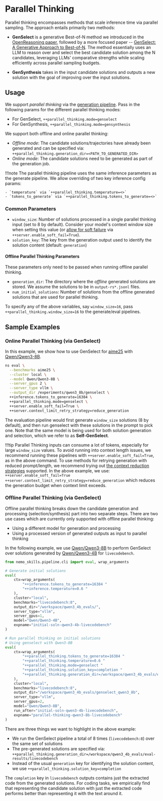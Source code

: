 # Parallel Thinking

Parallel thinking encompasses methods that scale inference time via parallel sampling. The approach entails primarily two methods:


- **GenSelect** is a generative Best-of-N method we introduced in the [OpenReasoning paper](https://arxiv.org/abs/2504.16891), followed by a more focused paper -- [GenSelect: A Generative Approach to Best-of-N](https://arxiv.org/abs/2507.17797). The method essentially uses an LLM to reason over and select the best candidate solution among the N candidates, leveraging LLMs' comparative strengths while scaling efficiently across parallel sampling budgets.

- **GenSynthesis** takes in the input candidate solutions and outputs a new solution with the goal of improving over the input solutions.

## Usage

We support *parallel thinking* via the [generation pipeline](https://nvidia.github.io/NeMo-Skills/pipelines/generation/).
Pass in the following params for the different parallel thinking modes:

- For GenSelect, `++parallel_thinking.mode=genselect`
- For GenSynthesis, `++parallel_thinking.mode=gensynthesis`

We support both offline and online parallel thinking:

- *Offline mode*: The candidate solutions/trajectories have already been generated and can be specified via:
`++parallel_thinking.generation_dir=<PATH_TO_GENERATED_DIR>`
- *Online mode*: The candidate solutions need to be generated as part of the generation job.

!!!note
    The parallel thinking pipeline uses the same inference parameters as the generate pipeline. We allow overriding of two key inference config params:

    - `temperature` via `++parallel_thinking.temperature=<>`
    - `tokens_to_generate` via `++parallel_thinking.tokens_to_generate=<>`


### Common Parameters
- `window_size`: Number of solutions processed in a single parallel thinking input (set to 8 by default). Consider your model's context window size when setting this value (or [allow for soft failure](https://nvidia.github.io/NeMo-Skills/pipelines/generation/#context-window-limits) via `++server.enable_soft_fail=True`).
- `solution_key`: The key from the generation output used to identify the solution content (default: `generation`)

#### Offline Parallel Thinking Parameters

These parameters only need to be passed when running offline parallel thinking.

- `generation_dir`: The directory where the *offline* generated solutions are stored. We assume the solutions to be in `output-rs*.jsonl` files.
- `num_initial_solutions`: Number of solutions from the offline generated solutions that are used for parallel thinking.


To specify any of the above variables, say `window_size=16`, pass `++parallel_thinking.window_size=16` to the generate/eval pipelines.


## Sample Examples

### Online Parallel Thinking (via GenSelect)

In this example, we show how to use GenSelect for [aime25](https://nvidia.github.io/NeMo-Skills/evaluation/natural-math/) with [Qwen/Qwen3-8B](https://huggingface.co/Qwen/Qwen3-8B).

```bash hl_lines="9-10"
ns eval \
  --benchmarks aime25 \
  --cluster local \
  --model Qwen/Qwen3-8B \
  --server_gpus 2 \
  --server_type vllm \
  --output_dir /experiments/qwen3_8b/genselect \
  ++inference.tokens_to_generate=16384 \
  ++parallel_thinking.mode=genselect \
  ++server.enable_soft_fail=True \
  ++server.context_limit_retry_strategy=reduce_generation
```

The evaluation pipeline would first generate `window_size` solutions (8 by default), and then run genselect with these solutions in the prompt to pick one.
Note that the same model is being used for both solution generation and selection, which we refer to as **Self-GenSelect**.

!!!tip
    Parallel Thinking inputs can consume a lot of tokens, especially for large `window_size` values.
    To avoid running into context length issues, we recommend running these pipelines with `++server.enable_soft_fail=True`, as in the above command.
    To use methods for retrying generation with reduced prompt/length, we recommend trying out [the context reduction strategies](https://nvidia.github.io/NeMo-Skills/pipelines/generation/#context-window-limits) supported.
    In the above example, we use:
    ```++server.enable_soft_fail=True ++server.context_limit_retry_strategy=reduce_generation```
    which reduces the generation budget when context limit exceeds.

### Offline Parallel Thinking (via GenSelect)

Offline parallel thinking breaks down the candidate generation and processing (selection/synthesis) part into two separate steps. There are two use cases which are currently only supported with offline parallel thinking:

- Using a different model for generation and processing
- Using a processed version of generated outputs as input to parallel thinking

In the following example, we use [Qwen/Qwen3-8B](https://huggingface.co/Qwen/Qwen3-8B) to perform GenSelect over solutions generated by [Qwen/Qwen3-4B](https://huggingface.co/Qwen/Qwen3-4B) for `livecodebench`.

```python
from nemo_skills.pipeline.cli import eval, wrap_arguments

# Generate initial solutions
eval(
    ctx=wrap_arguments(
        "++inference.tokens_to_generate=16384 "
        "++inference.temperature=0.6 "
    ),
    cluster="local",
    benchmarks="livecodebench:8",
    output_dir="/workspace/qwen3_4b_evals/",
    server_type="vllm",
    server_gpus=1,
    model="Qwen/Qwen3-4B",
    expname="initial-soln-qwen3-4b-livecodebench"
)

# Run parallel thinking on initial solutions
# Using genselect with Qwen3-8B
eval(
    ctx=wrap_arguments(
        "++parallel_thinking.tokens_to_generate=16384 "
        "++parallel_thinking.temperature=0.6 "
        "++parallel_thinking.mode=genselect "
        "++parallel_thinking.solution_key=completion "
        "++parallel_thinking.generation_dir=/workspace/qwen3_4b_evals/eval-results/livecodebench "
    ),
    cluster="local",
    benchmarks="livecodebench:8",
    output_dir="/workspace/qwen3_4b_evals/genselect_qwen3_8b",
    server_type="vllm",
    server_gpus=2,
    model="Qwen/Qwen3-8B",
    run_after="initial-soln-qwen3-4b-livecodebench",
    expname="parallel-thinking-qwen3-8b-livecodebench"
)
```

There are three things we want to highlight in the above example:

- We run the GenSelect pipeline a total of 8 times (`livecodebench:8`) over the same set of solutions
- The pre-generated solutions are specified via: `++parallel_thinking.generation_dir=/workspace/qwen3_4b_evals/eval-results/livecodebench`
- Instead of the usual `generation` key for identifying the solution content, we use `++parallel_thinking.solution_key=completion`

The `completion` key in `livecodebench` outputs contains just the extracted code from the generated solutions. For coding tasks, we empirically find that representing the candidate solution with just the extracted code performs better than representing it with the text around it.
